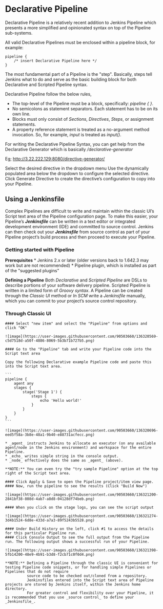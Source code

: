 # Declarative Pipeline
Declarative Pipeline is a relatively recent addition to Jenkins Pipeline which presents a more simplified and opinionated syntax on top of the Pipeline sub-systems.

All valid Declarative Pipelines must be enclosed within a pipeline block, for example:

```
pipeline {
    /* insert Declarative Pipeline here */
}
```

The most fundamental part of a Pipeline is the "step". Basically, steps tell Jenkins what to do and serve as the basic building block for both Declarative and Scripted Pipeline syntax.

Declarative Pipeline follow the below rules,

  * The top-level of the Pipeline must be a block, specifically: _pipeline { }_.
  * No semicolons as statement separators. Each statement has to be on its own line.
  * Blocks must only consist of _Sections_, _Directives_, _Steps_, or assignment statements.
  * A property reference statement is treated as a no-argument method invocation. So, for example, _input_ is treated as _input()_.

For writing the Declarative Pipeline Syntax, you can get help from the Declarative Generator which is basically _<YOUR JENKINS URL>/declarative-generator_
  
 Eg; http://3.22.222.129:8080/directive-generator/
  
  Select the desired directive in the dropdown menu
  Use the dynamically populated area below the dropdown to configure the selected directive.
  Click Generate Directive to create the directive’s configuration to copy into your Pipeline.
  
## Using a Jenkinsfile
  Complex Pipelines are difficult to write and maintain within the classic UI’s Script text area of the Pipeline configuration page.
  To make this easier, your Pipeline’s **_Jenkinsfile_** can be written in a text editor or integrated development environment (IDE) and committed to source control.
  Jenkins can then check out your **_Jenkinsfile_** from source control as part of your Pipeline project’s build process and then proceed to execute your Pipeline.
  
  ### Getting started with Pipeline
  **Prerequisites**
    * Jenkins 2.x or later (older versions back to 1.642.3 may work but are not recommended)
    * Pipeline plugin, which is installed as part of the "suggested plugins"
  
  **Defining a Pipeline**
  Both _Declarative_ and _Scripted Pipeline_ are DSLs to describe portions of your software delivery pipeline. Scripted Pipeline is written in a limited form of _Groovy syntax_.
  A Pipeline can be created through the _Classic UI_ method or _In SCM_ write a _Jenkinsfile_ manually, which you can commit to your project’s source control repository. 
  
  ### Through Classic UI
    
    #### Select "new item" and select the "Pipeline" from options and click "OK"
    
    ![image](https://user-images.githubusercontent.com/90503660/136320569-c5d7518d-a50f-4886-8069-5b3b71b727b5.png)

    #### Go to the "Pipeline" tab and write your Pipeline code into the Script text area
    
    Copy the following Declarative example Pipeline code and paste this into the Script text area. 
    
    ```
    pipeline {
        agent any 
        stages {
            stage('Stage 1') {
                steps {
                    echo 'Hello world!' 
                }
            }
        }
    }
    ```
    
    ![image](https://user-images.githubusercontent.com/90503660/136320696-eed5f58a-3b8e-48a1-9b40-e88731acfecc.png)

    * _agent_ instructs Jenkins to allocate an executor (on any available agent/node in the Jenkins environment) and workspace for the entire Pipeline.
    * _echo_ writes simple string in the console output.
    * _node_ effectively does the same as _agent_ (above).
    
    **NOTE:** You can even try the "try sample Pipeline" option at the top right of the Script text area. 
    
    #### Click Apply & Save to open the Pipeline project/item view page.
    #### Now, run the pipeline to see the results (Click "Build Now")
    
    ![image](https://user-images.githubusercontent.com/90503660/136321200-2841bf38-808d-4ab7-a8d8-04128df74beb.png)
    
    #### When you click on the stage logs, you can see the script output
    
    ![image](https://user-images.githubusercontent.com/90503660/136321274-3d4b1524-6d8e-433d-a7a3-89f5243b5528.png)

    #### Under Build History on the left, click #1 to access the details for this particular Pipeline run.
    #### Click Console Output to see the full output from the Pipeline run. The following output shows a successful run of your Pipeline.
    
    ![image](https://user-images.githubusercontent.com/90503660/136321398-5fb14200-48e9-4b91-b3d8-f2cb71c0f0d4.png)

    **NOTE:** Defining a Pipeline through the classic UI is convenient for testing Pipeline code snippets, or for handling simple Pipelines or Pipelines that do not require 
              source code to be checked out/cloned from a repository.
              Jenkinsfiles entered into the Script text area of Pipeline projects are stored by Jenkins itself, within the Jenkins home directory.
              For greater control and flexibility over your Pipeline, it is recommended that you use _source control_ to define your _Jenkinsfile_.
    

    
